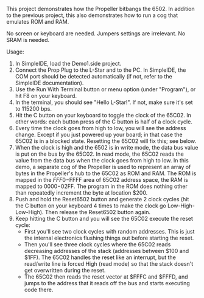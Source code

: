 This project demonstrates how the Propeller bitbangs the 6502.
In addition to the previous project, this also demonstrates how to
run a cog that emulates ROM and RAM.

No screen or keyboard are needed.
Jumpers settings are irrelevant.
No SRAM is needed.

Usage:

1. In SimpleIDE, load the Demo1.side project.
2. Connect the Prop Plug to the L-Star and to the PC. In SimpleIDE, the
   COM port should be detected automatically (if not, refer to the 
   SimpleIDE documentation).
3. Use the Run With Terminal button or menu option (under "Program"),
   or hit F8 on your keyboard.
4. In the terminal, you should see "Hello L-Star!". If not, make sure
   it's set to 115200 bps.
5. Hit the C button on your keyboard to toggle the clock of the 65C02.
   In other words: each button press of the C button is half of a clock
   cycle.
6. Every time the clock goes from high to low, you will see the address
   change. Except if you just powered up your board; in that case the
   65C02 is in a blocked state. Resetting the 65C02 will fix this;
   see below.
7. When the clock is high and the 6502 is in write mode, the data bus
   value is put on the bus by the 65C02. In read mode, the 65C02 reads
   the value from the data bus when the clock goes from high to low.
   In this demo, a separate cog of the Propeller is used to represent
   an array of bytes in the Propeller's hub to the 65C02 as ROM and RAM.
   The ROM is mapped in the $FFF0-$FFFF area of 65C02 address space, the
   RAM is mapped to $0000-$02FF. The program in the ROM does nothing
   other than repeatedly increment the byte at location $200.
8. Push and hold the Reset6502 button and generate 2 clock cycles (hit
   the C button on your keyboard 4 times to make the clock go
   Low-High-Low-High). Then release the Reset6502 button again.
9. Keep hitting the C button and you will see the 65C02 execute the
   reset cycle:
   - First you'll see two clock cycles with random addresses.
     This is just the internal electronics flushing things out before
     starting the reset.
   - Then you'll see three clock cycles where the 65C02 reads decreasing
     addresses of the stack (addresses between $100 and $1FF). The 65C02
     handles the reset like an interrupt, but the read/write line is
     forced High (read mode) so that the stack doesn't get overwritten
     during the reset.
   - The 65C02 then reads the reset vector at $FFFC and $FFFD, and
     jumps to the address that it reads off the bus and starts executing
     code there.
